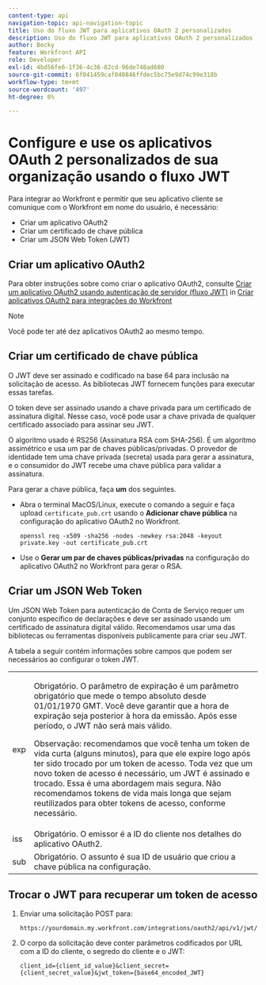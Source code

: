 ```yaml
---
content-type: api
navigation-topic: api-navigation-topic
title: Uso do fluxo JWT para aplicativos OAuth 2 personalizados
description: Uso do fluxo JWT para aplicativos OAuth 2 personalizados
author: Becky
feature: Workfront API
role: Developer
exl-id: 4bd56fe6-1f36-4c36-82cd-96de748ad680
source-git-commit: 6f041459caf040846ffdec5bc75e9d74c99e318b
workflow-type: tm+mt
source-wordcount: '497'
ht-degree: 0%

---
```


# Configure e use os aplicativos OAuth 2 personalizados de sua organização usando o fluxo JWT

Para integrar ao Workfront e permitir que seu aplicativo cliente se comunique com o Workfront em nome do usuário, é necessário:

* Criar um aplicativo OAuth2
* Criar um certificado de chave pública
* Criar um JSON Web Token (JWT)

## Criar um aplicativo OAuth2

Para obter instruções sobre como criar o aplicativo OAuth2, consulte [Criar um aplicativo OAuth2 usando autenticação de servidor (fluxo JWT)](../../administration-and-setup/configure-integrations/create-oauth-application.md#create2) in [Criar aplicativos OAuth2 para integrações do Workfront](../../administration-and-setup/configure-integrations/create-oauth-application.md)

>[!NOTE]
>
>Você pode ter até dez aplicativos OAuth2 ao mesmo tempo.

## Criar um certificado de chave pública

O JWT deve ser assinado e codificado na base 64 para inclusão na solicitação de acesso. As bibliotecas JWT fornecem funções para executar essas tarefas.

O token deve ser assinado usando a chave privada para um certificado de assinatura digital. Nesse caso, você pode usar a chave privada de qualquer certificado associado para assinar seu JWT.

O algoritmo usado é RS256 (Assinatura RSA com SHA-256). É um algoritmo assimétrico e usa um par de chaves públicas/privadas. O provedor de identidade tem uma chave privada (secreta) usada para gerar a assinatura, e o consumidor do JWT recebe uma chave pública para validar a assinatura.

Para gerar a chave pública, faça **um** dos seguintes.

* Abra o terminal MacOS/Linux, execute o comando a seguir e faça upload `certificate_pub.crt` usando o **Adicionar chave pública** na configuração do aplicativo OAuth2 no Workfront.

  <!-- [Copy](javascript:void(0);) -->
  <pre><code>openssl req -x509 -sha256 -nodes -newkey rsa:2048 -keyout private.key -out certificate_pub.crt</code></pre>

* Use o **Gerar um par de chaves públicas/privadas** na configuração do aplicativo OAuth2 no Workfront para gerar o RSA.

## Criar um JSON Web Token

Um JSON Web Token para autenticação de Conta de Serviço requer um conjunto específico de declarações e deve ser assinado usando um certificado de assinatura digital válido. Recomendamos usar uma das bibliotecas ou ferramentas disponíveis publicamente para criar seu JWT.

A tabela a seguir contém informações sobre campos que podem ser necessários ao configurar o token JWT.

<table style="table-layout:auto"> 
 <col> 
 <col> 
 <tbody> 
  <tr> 
   <td role="rowheader">exp</td> 
   <td> <p>Obrigatório. O parâmetro de expiração é um parâmetro obrigatório que mede o tempo absoluto desde 01/01/1970 GMT. Você deve garantir que a hora de expiração seja posterior à hora da emissão. Após esse período, o JWT não será mais válido. </p> <p>Observação: recomendamos que você tenha um token de vida curta (alguns minutos), para que ele expire logo após ter sido trocado por um token de acesso. Toda vez que um novo token de acesso é necessário, um JWT é assinado e trocado. Essa é uma abordagem mais segura. Não recomendamos tokens de vida mais longa que sejam reutilizados para obter tokens de acesso, conforme necessário.</p> </td> 
  </tr> 
  <tr> 
   <td role="rowheader">iss</td> 
   <td>Obrigatório. O emissor é a ID do cliente nos detalhes do aplicativo OAuth2.</td> 
  </tr> 
  <tr> 
   <td role="rowheader">sub</td> 
   <td>Obrigatório. O assunto é sua ID de usuário que criou a chave pública na configuração.</td> 
  </tr> 
 </tbody> 
</table>

## Trocar o JWT para recuperar um token de acesso

1. Enviar uma solicitação POST para:

   <!-- [Copy](javascript:void(0);) -->
   <pre><code>https://yourdomain.my.workfront.com/integrations/oauth2/api/v1/jwt/exchange</code></pre>

1. O corpo da solicitação deve conter parâmetros codificados por URL com a ID do cliente, o segredo do cliente e o JWT:

   <!-- [Copy](javascript:void(0);) -->
   <pre><code>client_id={client_id_value}&client_secret={client_secret_value}&jwt_token={base64_encoded_JWT}</code></pre>

 
